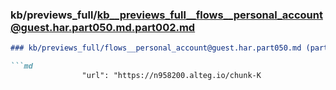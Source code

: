 ### kb/previews_full/kb__previews_full__flows__personal_account@guest.har.part050.md.part002.md

```md
### kb/previews_full/flows__personal_account@guest.har.part050.md (part 002)

```md
                "url": "https://n958200.alteg.io/chunk-K
```

```

```
